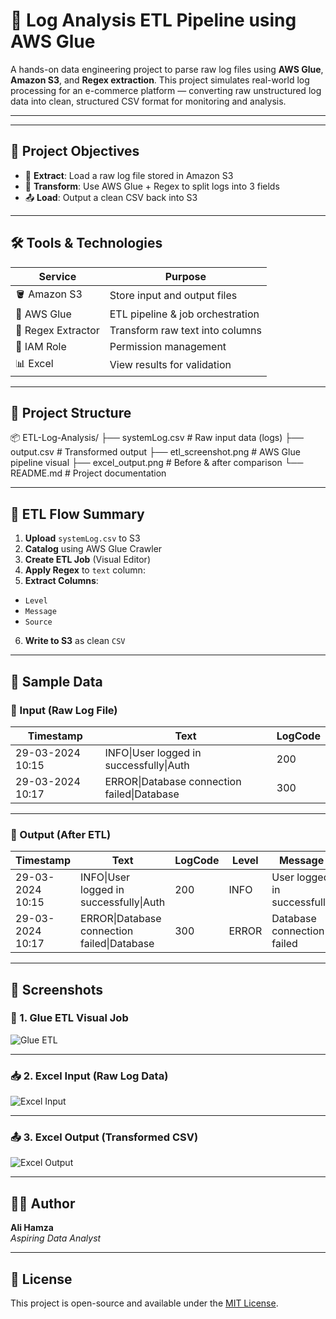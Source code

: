 # 🚀 Log Analysis ETL Pipeline using AWS Glue

A hands-on data engineering project to parse raw log files using **AWS Glue**, **Amazon S3**, and **Regex extraction**. This project simulates real-world log processing for an e-commerce platform — converting raw unstructured log data into clean, structured CSV format for monitoring and analysis.

---

---

## 📌 Project Objectives

- 📁 **Extract**: Load a raw log file stored in Amazon S3
- 🧪 **Transform**: Use AWS Glue + Regex to split logs into 3 fields
- 📤 **Load**: Output a clean CSV back into S3

---

## 🛠️ Tools & Technologies

| Service         | Purpose                         |
|-----------------|----------------------------------|
| 🪣 Amazon S3     | Store input and output files     |
| 🧪 AWS Glue      | ETL pipeline & job orchestration |
| 🧹 Regex Extractor | Transform raw text into columns |
| 🔐 IAM Role      | Permission management            |
| 📊 Excel         | View results for validation      |

---

## 📁 Project Structure

📦 ETL-Log-Analysis/
├── systemLog.csv # Raw input data (logs)
├── output.csv # Transformed output
├── etl_screenshot.png # AWS Glue pipeline visual
├── excel_output.png # Before & after comparison
└── README.md # Project documentation

---

## 🔁 ETL Flow Summary

1. **Upload** `systemLog.csv` to S3
2. **Catalog** using AWS Glue Crawler
3. **Create ETL Job** (Visual Editor)
4. **Apply Regex** to `text` column:
5. **Extract Columns**:
- `Level`
- `Message`
- `Source`
6. **Write to S3** as clean `CSV`

---

## 🧪 Sample Data

### 🔹 Input (Raw Log File)

| Timestamp         | Text                                        | LogCode |
|------------------|---------------------------------------------|---------|
| 29-03-2024 10:15 | INFO\|User logged in successfully\|Auth     | 200     |
| 29-03-2024 10:17 | ERROR\|Database connection failed\|Database | 300     |

---

### 🔸 Output (After ETL)

| Timestamp         | Text                                        | LogCode | Level | Message                    | Source   |
|------------------|---------------------------------------------|---------|-------|----------------------------|----------|
| 29-03-2024 10:15 | INFO\|User logged in successfully\|Auth     | 200     | INFO  | User logged in successfully | Auth     |
| 29-03-2024 10:17 | ERROR\|Database connection failed\|Database | 300     | ERROR | Database connection failed | Database |

---

## 📸 Screenshots

### 🧱 1. Glue ETL Visual Job
![Glue ETL](https://github.com/user-attachments/assets/68851ff5-a872-44ab-a020-c8a9ba350c8e)

---

### 📥 2. Excel Input (Raw Log Data)
![Excel Input](https://github.com/user-attachments/assets/899b5b3e-d6ca-4b44-a82e-05aee54cdea4)

---

### 📤 3. Excel Output (Transformed CSV)
![Excel Output](https://github.com/user-attachments/assets/9b7acf2e-96bf-4baf-91e8-4633128b4652)

---

## 🙋‍♂️ Author

**Ali Hamza**  
*Aspiring Data Analyst*

---

## 📄 License

This project is open-source and available under the [MIT License](LICENSE).





